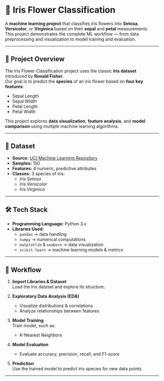 # 🌸 Iris Flower Classification

A **machine learning project** that classifies iris flowers into **Setosa**, **Versicolor**, or **Virginica** based on their **sepal** and **petal** measurements.  
This project demonstrates the complete ML workflow — from data preprocessing and visualization to model training and evaluation.

---

## 📌 Project Overview
The Iris Flower Classification project uses the classic **Iris dataset** introduced by **Ronald Fisher**.  
Our goal is to predict the **species** of an iris flower based on **four key features**:
- Sepal Length
- Sepal Width
- Petal Length
- Petal Width

This project explores **data visualization**, **feature analysis**, and **model comparison** using multiple machine learning algorithms.

---

## 📂 Dataset
- **Source:** [UCI Machine Learning Repository](https://archive.ics.uci.edu/ml/datasets/iris)
- **Samples:** 150
- **Features:** 4 numeric, predictive attributes
- **Classes:** 3 species of iris:
  - *Iris Setosa*
  - *Iris Versicolor*
  - *Iris Virginica*

---

## 🛠️ Tech Stack
- **Programming Language:** Python 3.x  
- **Libraries Used:**
  - `pandas` → data handling
  - `numpy` → numerical computations
  - `matplotlib` & `seaborn` → data visualization
  - `scikit-learn` → machine learning models & metrics

---

## 🔄 Workflow
1. **Import Libraries & Dataset**  
   Load the Iris dataset and explore its structure.

2. **Exploratory Data Analysis (EDA)**  
   - Visualize distributions & correlations
   - Analyze relationships between features

3. **Model Training**  
   Train model, such as:
   - K-Nearest Neighbors

4. **Model Evaluation**  
   - Evaluate accuracy, precision, recall, and F1-score

5. **Prediction**  
   Use the trained model to predict iris species for new data points.

---
